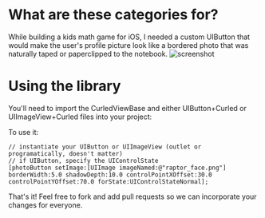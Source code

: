 # What are these categories for?

While building a kids math game for iOS, I needed a custom UIButton that would make the user's profile picture look like a bordered photo that was naturally taped or paperclipped to the notebook. 
![screenshot](https://github.com/remotevision/CurledViews/tree/master/screenshot.png)


# Using the library

You'll need to import the CurledViewBase and either UIButton+Curled or UIImageView+Curled files into your project:

To use it: 

	// instantiate your UIButton or UIImageView (outlet or programatically, doesn't matter)
	// if UIButton, specify the UIControlState
	[photoButton setImage:[UIImage imageNamed:@"raptor_face.png"] borderWidth:5.0 shadowDepth:10.0 controlPointXOffset:30.0 controlPointYOffset:70.0 forState:UIControlStateNormal];
	
	
That's it! Feel free to fork and add pull requests so we can incorporate your changes for everyone.